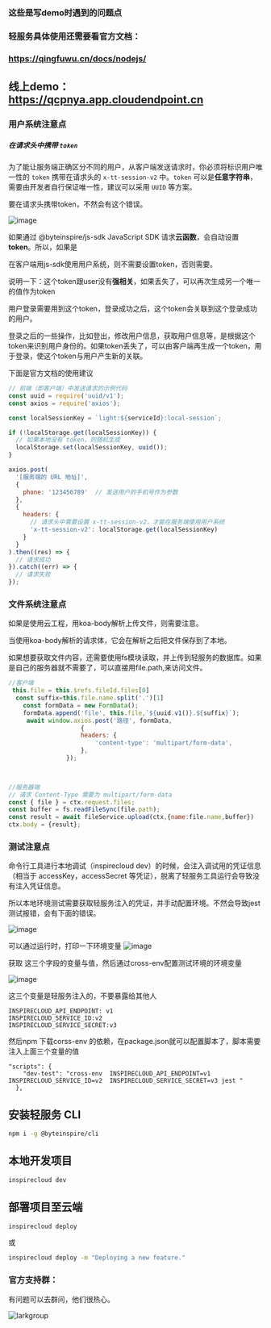 ### 这些是写demo时遇到的问题点

### 轻服务具体使用还需要看官方文档：

### https://qingfuwu.cn/docs/nodejs/

## 线上demo：https://qcpnya.app.cloudendpoint.cn

### 用户系统注意点

##### 在请求头中携带 `token`

为了能让服务端正确区分不同的用户，从客户端发送请求时，你必须将标识用户唯一性的 `token` 携带在请求头的 `x-tt-session-v2` 中。`token` 可以是**任意字符串**，需要由开发者自行保证唯一性，建议可以采用 `UUID` 等方案。

要在请求头携带token，不然会有这个错误。

![image](https://user-images.githubusercontent.com/63062575/150188765-a129e4ad-7a46-46e0-958a-f1f727ef4186.png)

如果通过 @byteinspire/js-sdk JavaScript SDK 请求**云函数**，会自动设置 **token**。所以，如果是

在客户端用js-sdk使用用户系统，则不需要设置token，否则需要。





说明一下：这个token跟user没有**强相关**，如果丢失了，可以再次生成另一个唯一的值作为token

用户登录需要用到这个token，登录成功之后，这个token会关联到这个登录成功的用户。

登录之后的一些操作，比如登出，修改用户信息，获取用户信息等，是根据这个token来识别用户身份的。如果token丢失了，可以由客户端再生成一个token，用于登录，使这个token与用户产生新的关联。



下面是官方文档的使用建议

```javascript
// 前端（即客户端）中发送请求的示例代码
const uuid = require('uuid/v1');
const axios = require('axios');

const localSessionKey = `light:${serviceId}:local-session`;

if (!localStorage.get(localSessionKey)) {
  // 如果本地没有 token，则随机生成
  localStorage.set(localSessionKey, uuid());
}

axios.post(
  '[服务端的 URL 地址]',
  {
    phone: '123456789'  // 发送用户的手机号作为参数
  },
  {
    headers: {
      // 请求头中需要设置 x-tt-session-v2，才能在服务端使用用户系统
      'x-tt-session-v2': localStorage.get(localSessionKey)
    }
  }
).then((res) => {
  // 请求成功
}).catch((err) => {
  // 请求失败
});
```

### 文件系统注意点

如果是使用云工程，用koa-body解析上传文件，则需要注意。

当使用koa-body解析的请求体，它会在解析之后把文件保存到了本地。

如果想要获取文件内容，还需要使用fs模块读取，并上传到轻服务的数据库。如果是自己的服务器就不需要了，可以直接用file.path,来访问文件。

```js
//客户端
 this.file = this.$refs.fileId.files[0]
  const suffix=this.file.name.split('.')[1]
    const formData = new FormData();
	formData.append('file', this.file,`${uuid.v1()}.${suffix}`);
     await window.axios.post('路径', formData, 
                    {
                    headers: {
                        'content-type': 'multipart/form-data',
                    },
                });
           


//服务器端
// 请求 Content-Type 需要为 multipart/form-data
const { file } = ctx.request.files;
const buffer = fs.readFileSync(file.path);
const result = await fileService.upload(ctx,{name:file.name,buffer})
ctx.body = {result};
```



### 测试注意点

命令行工具进行本地调试（inspirecloud dev）的时候，会注入调试用的凭证信息（相当于 accessKey，accessSecret 等凭证），脱离了轻服务工具运行会导致没有注入凭证信息。

所以本地环境测试需要获取轻服务注入的凭证，并手动配置环境。不然会导致jest测试报错，会有下面的错误。

![image](https://user-images.githubusercontent.com/63062575/150188832-8177fa8d-a64a-44ed-b269-194510738129.png)



可以通过运行时，打印一下环境变量 
![image](https://user-images.githubusercontent.com/63062575/150188924-cd087394-5995-4b5b-9b2d-59c960c43ad9.png)


获取 这三个字段的变量与值，然后通过cross-env配置测试环境的环境变量

![image](https://user-images.githubusercontent.com/63062575/150188868-d5817e33-9328-4a79-8d47-47fc8d72363a.png)

这三个变量是轻服务注入的，不要暴露给其他人

```
INSPIRECLOUD_API_ENDPOINT: v1
INSPIRECLOUD_SERVICE_ID:v2
INSPIRECLOUD_SERVICE_SECRET:v3
```



然后npm 下载corss-env 的依赖，在package.json就可以配置脚本了，脚本需要注入上面三个变量的值

```
"scripts": {
    "dev-test": "cross-env  INSPIRECLOUD_API_ENDPOINT=v1  INSPIRECLOUD_SERVICE_ID=v2  INSPIRECLOUD_SERVICE_SECRET=v3 jest "
  },
```



## 安装轻服务 CLI

```sh
npm i -g @byteinspire/cli
```



## 本地开发项目

```sh
inspirecloud dev
```



## 部署项目至云端

```sh
inspirecloud deploy
```

或

```sh
inspirecloud deploy -m "Deploying a new feature."
```





### 官方支持群：

有问题可以去群问，他们很热心。

![larkgroup](https://lf3-static.bytednsdoc.com/obj/eden-cn/fuvazli/lark-group-blank.jpeg)

